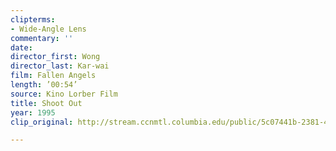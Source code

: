 ```yaml
---
clipterms:
- Wide-Angle Lens
commentary: ''
date: 
director_first: Wong
director_last: Kar-wai
film: Fallen Angels
length: ’00:54’
source: Kino Lorber Film
title: Shoot Out
year: 1995
clip_original: http://stream.ccnmtl.columbia.edu/public/5c07441b-2381-40a8-9f69-37ba01ba72ae_480-Fallen_Angel_et.mp4

---
```

